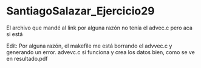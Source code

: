# SantiagoSalazar_Ejercicio29

El archivo que mandé al link por alguna razón no tenía el advec.c pero aca si está

Edit: Por alguna razón, el makefile me está borrando el advvec.c y generando un error. advevc.c si funciona y crea
los datos bien, como se ve en resultado.pdf
